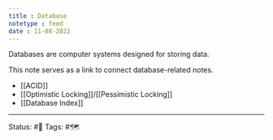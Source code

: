 ```yaml
---
title : Database
notetype : feed
date : 11-08-2022
---
```


Databases are computer systems designed for storing data.

This note serves as a link to connect database-related notes.

- [[ACID]]
- [[Optimistic Locking]]/[[Pessimistic Locking]]
- [[Database Index]]

-----

Status: #🌱 
Tags: #🗺️ 
